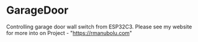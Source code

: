 # GarageDoor
Controlling garage door wall switch from ESP32C3. Please see my website for more into on Project - "https://rmanubolu.com"


